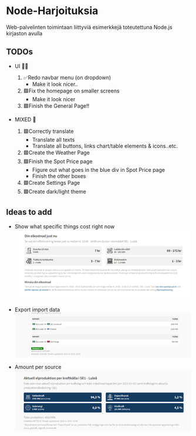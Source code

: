 # Node-Harjoituksia
Web-palvelinten toimintaan liittyviä esimerkkejä toteutettuna Node.js kirjaston avulla

## TODOs
- UI 👨‍💻
    1. ✅Redo navbar menu (on dropdown)
        - Make it look nicer..
    2. 🟩Fix the homepage on smaller screens
        - Make it look nicer
    3. 🟩Finish the General Page!!

- MIXED 🔀
    1. 🟩Correctly translate
        - Translate all texts
        - Translate all buttons, links chart/table elements & icons..etc.
    2. 🟩Create the Weather Page
    3. 🟩Finish the Spot Price page
        - Figure out what goes in the blue div in Spot Price page
        - Finish the other boxes
    4. 🟩Create Settings Page
    5. 🟩Create dark/light theme


  
## Ideas to add

* Show what specific things cost right now
![Alt text](image.png)

* Export import data
![Alt text](image-1.png)

* Amount per source
![Alt text](image-2.png)